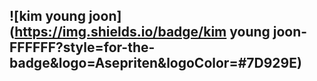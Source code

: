 ## ![kim young joon](https://img.shields.io/badge/kim young joon-FFFFFF?style=for-the-badge&logo=Asepriten&logoColor=#7D929E)
